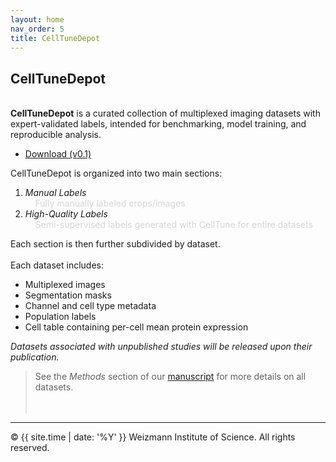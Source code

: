 ```yaml
---
layout: home
nav_order: 5
title: CellTuneDepot
---
```


## CellTuneDepot
&nbsp;  
**CellTuneDepot** is a curated collection of multiplexed imaging datasets with expert-validated labels, intended for benchmarking, model training, and reproducible analysis.

- [Download (v0.1)](https://github.com/yuvalbussi/CellTune-App/releases/latest/download/CellTuneDepot.zip)

CellTuneDepot is organized into two main sections: 
1. *Manual Labels*  
&nbsp;&nbsp;&nbsp;&nbsp;<span style="color:#D5D5D5">Fully manually labeled crops/images</span>
2. *High-Quality Labels*  
&nbsp;&nbsp;&nbsp;&nbsp;<span style="color:#D5D5D5">Semi-supervised labels generated with CellTune for entire datasets</span>

Each section is then further subdivided by dataset.
&nbsp;  
&nbsp;  
Each dataset includes:  
- Multiplexed images
- Segmentation masks
- Channel and cell type metadata
- Population labels
- Cell table containing per-cell mean protein expression

*Datasets associated with unpublished studies will be released upon their publication.*

> See the *Methods* section of our [manuscript](citation) for more details on all datasets.
&nbsp;  
&nbsp;  
&nbsp;  
---

© {{ site.time | date: '%Y' }} Weizmann Institute of Science. All rights reserved.
